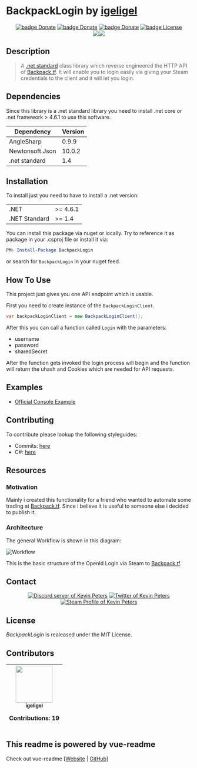 # BackpackLogin by <a href="https://github.com/igeligel">igeligel</a>

<div align="center"><a href="https://www.nuget.org/packages/BackpackLogin"><img src="https://img.shields.io/nuget/v/BackpackLogin.svg?style=flat&label=nuget" alt="badge Donate" /></a> <a href="https://www.paypal.me/kevinpeters96/1"><img src="https://img.shields.io/badge/Donate-Paypal-003087.svg?style=flat" alt="badge Donate" /></a> <a href="https://steamcommunity.com/tradeoffer/new/?partner=68364320&token=CzTCv8JM"><img src="https://img.shields.io/badge/Donate-Steam-000000.svg?style=flat" alt="badge Donate" /></a> <a href="https://github.com/igeligel/BackpackLogin/blob/master/LICENSE.md"><img src="https://img.shields.io/badge/License-MIT-1da1f2.svg?style=flat" alt="badge License" /></a> </div>

<div align="center"><img src ="http://i.imgur.com/YJgmXUw.gif" /><img src ="http://i.imgur.com/ffxHpKo.gif" /></div>

## Description

> A [.net standard](https://blogs.msdn.microsoft.com/dotnet/2016/09/26/introducing-net-standard/) class library which reverse engineered the HTTP API of [Backpack.tf](http://backpack.tf/). It will enable you to login easily via giving your Steam credentials to the client and it will let you login.

## Dependencies

Since this library is a .net standard library you need to install .net core or .net framework > 4.6.1 to use this software.

| Dependency | Version |
| -- | -- |
| AngleSharp | 0.9.9 |
| Newtonsoft.Json | 10.0.2 |
| .net standard | 1.4 |


## Installation

To install just you need to have to install a .net version:

| | |
| -- | -- |
| .NET | >= 4.6.1 |
| .NET Standard | >= 1.4 |

You can install this package via nuget or locally. Try to reference it as package in your .csproj file or install it via:

```powershell
PM> Install-Package BackpackLogin
```

or search for ``BackpackLogin`` in your nuget feed.

## How To Use

This project just gives you one API endpoint which is usable.

First you need to create instance of  the ``BackpackLoginClient``.

```csharp
var backpackLoginClient = new BackpackLoginClient();
```

After this you can call a function called ``Login`` with the parameters:

- username
- password
- sharedSecret

After the function gets invoked the login process will begin and the function will return the uhash and Cookies which are needed for API requests.

## Examples

- [Official Console Example](https://github.com/igeligel/BackpackLogin/tree/master/src/BackpackLoginExample)


## Contributing

To contribute please lookup the following styleguides:

- Commits: [here](https://github.com/igeligel/contributing-template/blob/master/commits.md)
- C#: [here](https://github.com/igeligel/contributing-template/blob/master/code-style/csharp.md)

## Resources

### Motivation

Mainly i created this functionality for a friend who wanted to automate some trading at [Backpack.tf](http://backpack.tf/). Since i believe it is useful to someone else i decided to publish it.

### Architecture

The general Workflow is shown in this diagram:

![Workflow](http://svgur.com/i/1Lw.svg)

This is the basic structure of the OpenId Login via Steam to [Backpack.tf](http://backpack.tf/).

## Contact

<p align="center">
  <a href="https://discord.gg/HS57euF"><img src="https://img.shields.io/badge/Contact-Discord-7289da.svg" alt="Discord server of Kevin Peters"></a>
  <a href="https://twitter.com/kevinpeters_"><img src="https://img.shields.io/badge/Contact-Twitter-1da1f2.svg" alt="Twitter of Kevin Peters"></a>
  <a href="http://steamcommunity.com/profiles/76561198028630048"><img src="https://img.shields.io/badge/Contact-Steam-000000.svg" alt="Steam Profile of Kevin Peters"></a>
</p>


## License

*BackpackLogin* is realeased under the MIT License.

<h2>Contributors</h2>

<table><thead><tr><th align="center"><a href="https://github.com/igeligel"><img src="https://avatars2.githubusercontent.com/u/12736734?v=3" width="100px;" style="max-width:100%;"><br><sub>igeligel</sub></a><br><p>Contributions: 19</p></th></tbody></table>

## This readme is powered by vue-readme

Check out vue-readme [[Website](https://igeligel.github.io/vue-readme) | [GitHub](https://github.com/igeligel/vue-readme)]
